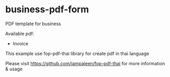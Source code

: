 business-pdf-form
=================

PDF template for business

Available pdf:
- Invoice

This example use fop-pdf-thai library for create pdf in thai language

Please visit https://github.com/jampajeen/fop-pdf-thai for more information & usage